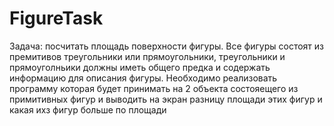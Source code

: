 # FigureTask
Задача: посчитать площадь поверхности фигуры. Все фигуры состоят из премитивов треугольники или прямоугольники, треугольники и прямоуголньики должны иметь общего предка и содержать информацию для описания фигуры. Необходимо реализовать программу которая будет принимать на 2 объекта состояещего из примитивных фигур и выводить на экран разницу площади этих фигур и какая ихз фигур больше по площади
